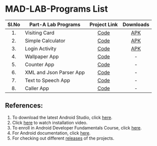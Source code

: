 # MAD-LAB-Programs List

| Sl.No | Part-A Lab Programs | Project Link | Downloads |
|:-----:|---------------------|:------------:|:---------:|
| 1. | Visiting Card | [Code](https://github.com/Raghuvorkady/MAD-LAB-Programs/tree/main/p1-VisitingCard/) | [APK](https://github.com/Raghuvorkady/MAD-LAB-Programs/releases/download/p1-v1.0.0/Visiting_Card_v1.0.0.apk) | 
| 2. | Simple Calculator | [Code](https://github.com/Raghuvorkady/MAD-LAB-Programs/tree/main/p2-SimpleCalculator/) | [APK](https://github.com/Raghuvorkady/MAD-LAB-Programs/releases/download/p2-v1.0.0/Simple_Calculator_v1.0.0.apk) |
| 3. | Login Activity | [Code](https://github.com/Raghuvorkady/MAD-LAB-Programs/tree/main/p3-LoginActivity/) | [APK](https://github.com/Raghuvorkady/MAD-LAB-Programs/releases/download/p3-v1.0.0/Login_Activity_v1.0.0.apk) |
| 4. | Wallpaper App | [Code](https://github.com/Raghuvorkady/MAD-LAB-Programs/tree/main/p4-WallpaperApp/) | - |
| 5. | Counter App | [Code](https://github.com/Raghuvorkady/MAD-LAB-Programs/tree/main/p5-CounterApp/) | - |
| 6. | XML and Json Parser App | [Code](https://github.com/Raghuvorkady/MAD-LAB-Programs/tree/main/p6-ParsingXmlAndJson/) | - |
| 7. | Text to Speech App | [Code](https://github.com/Raghuvorkady/MAD-LAB-Programs/tree/main/p7-TextToSpeechApp/) | - |
| 8. | Caller App | [Code](https://github.com/Raghuvorkady/MAD-LAB-Programs/tree/main/p8-CallAndSaveApp/) | - |

## References:
1. To download the latest Android Studio, click [here](https://developer.android.com/studio).
2. Click [here](https://youtu.be/0zx_eFyHRU0?t=371) to watch installation video.
2. To enroll in Android Developer Fundamentals Course, click [here](https://developer.android.com/courses/fundamentals-training/overview-v2).
3. For Android documentation, click [here](https://developer.android.com/guide).
4. For checking out different [releases](https://github.com/Raghuvorkady/MAD-LAB-Programs/releases) of the projects.
